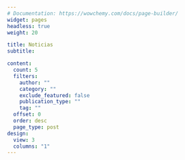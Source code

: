 ```yaml
---
# Documentation: https://wowchemy.com/docs/page-builder/
widget: pages
headless: true
weight: 20

title: Noticias
subtitle:

content:
  count: 5
  filters:
    author: ""
    category: ""
    exclude_featured: false
    publication_type: ""
    tag: ""
  offset: 0
  order: desc
  page_type: post
design:
  view: 3
  columns: "1"
---
```

